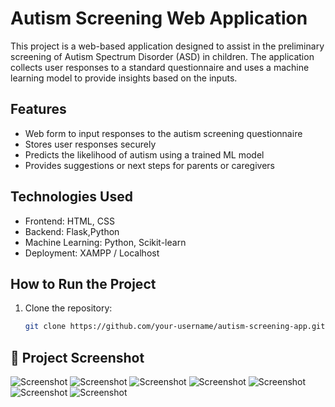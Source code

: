 # Autism Screening Web Application

This project is a web-based application designed to assist in the preliminary screening of Autism Spectrum Disorder (ASD) in children. The application collects user responses to a standard questionnaire and uses a machine learning model to provide insights based on the inputs.

## Features

- Web form to input responses to the autism screening questionnaire
- Stores user responses securely
- Predicts the likelihood of autism using a trained ML model
- Provides suggestions or next steps for parents or caregivers


## Technologies Used

- Frontend: HTML, CSS
- Backend: Flask,Python
- Machine Learning: Python, Scikit-learn
- Deployment: XAMPP / Localhost

## How to Run the Project

1. Clone the repository:
   ```bash
   git clone https://github.com/your-username/autism-screening-app.git


## 📸 Project Screenshot

![Screenshot](images/screenshot(230).png)
![Screenshot](images/screenshot(234).png)
![Screenshot](images/screenshot(235).png)
![Screenshot](images/screenshot(231).png)
![Screenshot](images/screenshot(232).png)
![Screenshot](images/screenshot(233).png)
![Screenshot](images/screenshot(237).png)


